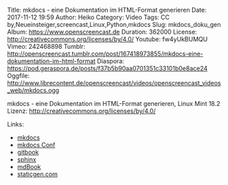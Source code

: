 Title: mkdocs - eine Dokumentation im HTML-Format generieren
Date: 2017-11-12 19:59
Author: Heiko
Category: Video
Tags: CC by,Neueinsteiger,screencast,Linux,Python,mkdocs
Slug: mkdocs_doku_gen
Album: https://www.openscreencast.de
Duration: 362000
License: http://creativecommons.org/licenses/by/4.0/
Youtube: fw4yUkBUMQU
Vimeo: 242468898
Tumblr: http://openscreencast.tumblr.com/post/167418973855/mkdocs-eine-dokumentation-im-html-format
Diaspora: https://pod.geraspora.de/posts/f37b5b90aa0701351c33101b0e8ace24
Oggfile: http://www.librecontent.de/openscreencast/videos/openscreencast_videos_web/mkdocs.ogg

mkdocs - eine Dokumentation im HTML-Format generieren, Linux Mint 18.2  
Lizenz: <http://creativecommons.org/licenses/by/4.0/>  
  

Links:

  * [mkdocs](http://www.mkdocs.org/)
  * [mkdocs Conf](http://www.mkdocs.org/user-guide/configuration/)
  * [gitbook](https://www.gitbook.com/)
  * [sphinx](http://www.sphinx-doc.org/en/stable/)
  * [mdBook](https://github.com/rust-lang-nursery/mdBook)
  * [staticgen.com](https://www.staticgen.com/)

